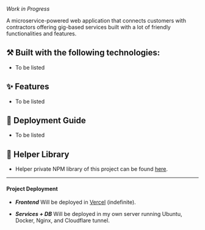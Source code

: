 _Work in Progress_

A microservice-powered web application that connects customers with contractors offering gig-based services built with a lot of friendly functionalities and features.



## ⚒️ Built with the following technologies:
- To be listed

## ✨ Features
- To be listed

## 🚀 Deployment Guide
- To be listed

## 🔧 Helper Library
- Helper private NPM library of this project can be found [here](https://github.com/Bernz322/forhire-helper).

<hr />

#### Project Deployment

- **_Frontend_**
Will be deployed in [Vercel](https://vercel.com/) (indefinite).

- **_Services + DB_**
Will be deployed in my own server running Ubuntu, Docker, Nginx, and Cloudflare tunnel.